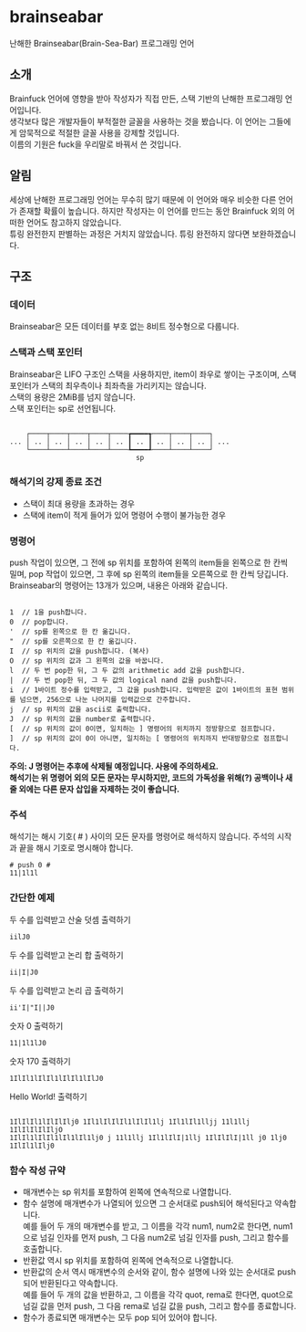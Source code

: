 # brainseabar
난해한 Brainseabar(Brain-Sea-Bar) 프로그래밍 언어

## 소개
Brainfuck 언어에 영향을 받아 작성자가 직접 만든, 스택 기반의 난해한 프로그래밍 언어입니다.   
생각보다 많은 개발자들이 부적절한 글꼴을 사용하는 것을 봤습니다. 이 언어는 그들에게 암묵적으로 적절한 글꼴 사용을 강제할 것입니다.   
이름의 기원은 fuck을 우리말로 바꿔서 쓴 것입니다.

## 알림
세상에 난해한 프로그래밍 언어는 무수히 많기 때문에 이 언어와 매우 비슷한 다른 언어가 존재할 확률이 높습니다.
하지만 작성자는 이 언어를 만드는 동안 Brainfuck 외의 어떠한 언어도 참고하지 않았습니다.   
튜링 완전한지 판별하는 과정은 거치지 않았습니다. 튜링 완전하지 않다면 보완하겠습니다.

## 구조
### 데이터
Brainseabar은 모든 데이터를 부호 없는 8비트 정수형으로 다룹니다.

### 스택과 스택 포인터
Brainseabar은 LIFO 구조인 스택을 사용하지만, item이 좌우로 쌓이는 구조이며, 스택 포인터가 스택의 최우측이나 최좌측을 가리키지는 않습니다.   
스택의 용량은 2MiB를 넘지 않습니다.   
스택 포인터는 sp로 선언됩니다.
<pre><code>
    ┌────┬────┬────┬────┬────┲━━━━┱────┬────┬────┐
... │ .. │ .. │ .. │ .. │ .. ┃ .. ┃ .. │ .. │ .. │ ...
    └────┴────┴────┴────┴────┺━━━━┹────┴────┴────┘
                               sp
</code></pre>

### 해석기의 강제 종료 조건
* 스택이 최대 용량을 초과하는 경우   
* 스택에 item이 적게 들어가 있어 명령어 수행이 불가능한 경우

### 명령어
push 작업이 있으면, 그 전에 sp 위치를 포함하여 왼쪽의 item들을 왼쪽으로 한 칸씩 밀며, pop 작업이 있으면, 그 후에 sp 왼쪽의 item들을 오른쪽으로 한 칸씩 당깁니다.   
Brainseabar의 명령어는 13개가 있으며, 내용은 아래와 같습니다.
<pre><code>
1  // 1을 push합니다.
0  // pop합니다.
'  // sp를 왼쪽으로 한 칸 옮깁니다.
"  // sp를 오른쪽으로 한 칸 옮깁니다.
I  // sp 위치의 값을 push합니다. (복사)
O  // sp 위치의 값과 그 왼쪽의 값을 바꿉니다.
l  // 두 번 pop한 뒤, 그 두 값의 arithmetic add 값을 push합니다.
|  // 두 번 pop한 뒤, 그 두 값의 logical nand 값을 push합니다.
i  // 1바이트 정수를 입력받고, 그 값을 push합니다. 입력받은 값이 1바이트의 표현 범위를 넘으면, 256으로 나눈 나머지를 입력값으로 간주합니다.
j  // sp 위치의 값을 ascii로 출력합니다.
J  // sp 위치의 값을 number로 출력합니다.
[  // sp 위치의 값이 0이면, 일치하는 ] 명령어의 위치까지 정방향으로 점프합니다.
]  // sp 위치의 값이 0이 아니면, 일치하는 [ 명령어의 위치까지 반대방향으로 점프합니다.
</code></pre>
**주의: J 명령어는 추후에 삭제될 예정입니다. 사용에 주의하세요.**   
**해석기는 위 명령어 외의 모든 문자는 무시하지만, 코드의 가독성을 위해(?) 공백이나 새 줄 외에는 다른 문자 삽입을 자제하는 것이 좋습니다.**

### 주석
해석기는 해시 기호( # ) 사이의 모든 문자를 명령어로 해석하지 않습니다. 주석의 시작과 끝을 해시 기호로 명시해야 합니다.
<pre><code># push 0 #
11|1l1l</code></pre>

### 간단한 예제
두 수를 입력받고 산술 덧셈 출력하기
<pre><code>iilJ0</code></pre>
두 수를 입력받고 논리 합 출력하기
<pre><code>ii|I|J0</code></pre>
두 수를 입력받고 논리 곱 출력하기
<pre><code>ii'I|"I||J0</code></pre>
숫자 0 출력하기
<pre><code>11|1l1lJ0</code></pre>
숫자 170 출력하기
<pre><code>1IlIl1lIlIl1lIlIl1lIlJ0</code></pre>
Hello World! 출력하기
<pre><code>
1IlIlIl1lIlIlIlj0 1Il1lIlIlIl1lIlIl1lj 1Il1lIl1lljj 11l1llj 1IlIlIlIlIljO
1IlIl1lIlIl1lIl1lIl1lj0 j 11l1llj 1Il1lIlI|1llj 1IlIlIlI|1ll j0 1lj0 1IlIl1lIlj0
</code></pre>

### 함수 작성 규약
* 매개변수는 sp 위치를 포함하여 왼쪽에 연속적으로 나열합니다.
* 함수 설명에 매개변수가 나열되어 있으면 그 순서대로 push되어 해석된다고 약속합니다.   
예를 들어 두 개의 매개변수를 받고, 그 이름을 각각 num1, num2로 한다면, num1으로 넘길 인자를 먼저 push, 그 다음 num2로 넘길 인자를 push, 그리고 함수를 호출합니다.
* 반환값 역시 sp 위치를 포함하여 왼쪽에 연속적으로 나열합니다.
* 반환값의 순서 역시 매개변수의 순서와 같이, 함수 설명에 나와 있는 순서대로 push되어 반환된다고 약속합니다.   
예를 들어 두 개의 값을 반환하고, 그 이름을 각각 quot, rema로 한다면, quot으로 넘길 값을 먼저 push, 그 다음 rema로 넘길 값을 push, 그리고 함수를 종료합니다.
* 함수가 종료되면 매개변수는 모두 pop 되어 있어야 합니다.
